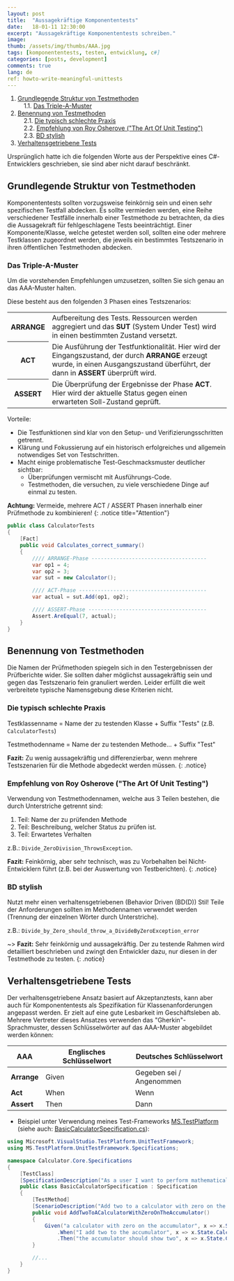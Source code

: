 ```yaml
---
layout: post
title:  "Aussagekräftige Komponententests"
date:   18-01-11 12:30:00
excerpt: "Aussagekräftige Komponententests schreiben."
image:
thumb: /assets/img/thumbs/AAA.jpg
tags: [komponententests, testen, entwicklung, c#]
categories: [posts, development]
comments: true
lang: de
ref: howto-write-meaningful-unittests
---
```



<!-- MDTOC maxdepth:6 firsth1:0 numbering:1 flatten:0 bullets:0 updateOnSave:1 -->

1. [Grundlegende Struktur von Testmethoden](#grundlegende-struktur-von-testmethoden)   
&emsp;1.1. [Das Triple-A-Muster](#das-triple-a-muster)   
2. [Benennung von Testmethoden](#benennung-von-testmethoden)   
&emsp;2.1. [Die typisch schlechte Praxis](#die-typisch-schlechte-praxis)   
&emsp;2.2. [Empfehlung von Roy Osherove ("The Art Of Unit Testing")](#empfehlung-von-roy-osherove-the-art-of-unit-testing)   
&emsp;2.3. [BD stylish](#bd-stylish)   
3. [Verhaltensgetriebene Tests](#verhaltensgetriebene-tests)   

<!-- /MDTOC -->

Ursprünglich hatte ich die folgenden Worte aus der Perspektive eines C#-Entwicklers geschrieben, sie sind aber nicht darauf beschränkt.

## Grundlegende Struktur von Testmethoden

Komponententests sollten vorzugsweise feinkörnig sein und einen sehr spezifischen Testfall abdecken. Es sollte vermieden werden, eine Reihe verschiedener Testfälle innerhalb einer Testmethode zu betrachten, da dies die Aussagekraft für fehlgeschlagene Tests beeinträchtigt.
Einer Komponente/Klasse, welche getestet werden soll, sollten eine oder mehrere Testklassen zugeordnet werden, die jeweils ein bestimmtes Testszenario in ihren öffentlichen Testmethoden abdecken.

### Das Triple-A-Muster

Um die vorstehenden Empfehlungen umzusetzen, sollten Sie sich genau an das AAA-Muster halten.

Diese besteht aus den folgenden 3 Phasen eines Testszenarios:

<table><tbody>
<tr><th><b>ARRANGE</b></th>
<td>Aufbereitung des Tests. Ressourcen werden aggregiert und das <b>SUT</b> (System Under Test) wird in einen bestimmten Zustand versetzt.</td></tr>
<tr><th><b>ACT</b></th>
<td>Die Ausführung der Testfunktionalität. Hier wird der Eingangszustand, der durch <b>ARRANGE</b> erzeugt wurde, in einen Ausgangszustand überführt, der dann in <b>ASSERT</b> überprüft wird.</td></tr>
<tr><th><b>ASSERT</b></th>
<td>Die Überprüfung der Ergebnisse der Phase <b>ACT</b>. Hier wird der aktuelle Status gegen einen erwarteten Soll-Zustand geprüft.</td></tr>
</tbody></table>

Vorteile:

- Die Testfunktionen sind klar von den Setup- und Verifizierungsschritten getrennt.
- Klärung und Fokussierung auf ein historisch erfolgreiches und allgemein notwendiges Set von Testschritten.
- Macht einige problematische Test-Geschmacksmuster deutlicher sichtbar:
   * Überprüfungen vermischt mit Ausführungs-Code.
   * Testmethoden, die versuchen, zu viele verschiedene Dinge auf einmal zu testen.

**Achtung:** Vermeide, mehrere ACT / ASSERT Phasen innerhalb einer Prüfmethode zu kombinieren!
{: .notice title="Attention"}


```csharp
public class CalculatorTests
{
    [Fact]
    public void Calculates_correct_summary()
    {
        //// ARRANGE-Phase -------------------------------------
        var op1 = 4;
        var op2 = 3;
        var sut = new Calculator();

        //// ACT-Phase -----------------------------------------
        var actual = sut.Add(op1, op2);

        //// ASSERT-Phase --------------------------------------
        Assert.AreEqual(7, actual);
    }
}
```

## Benennung von Testmethoden

Die Namen der Prüfmethoden spiegeln sich in den Testergebnissen der Prüfberichte wider. Sie sollten daher möglichst aussagekräftig sein und gegen das Testszenario fein granuliert werden. Leider erfüllt die weit verbreitete typische Namensgebung diese Kriterien nicht.

### Die typisch schlechte Praxis

Testklassenname = Name der zu testenden Klasse + Suffix "Tests"    (z.B. `CalculatorTests`)

Testmethodenname = Name der zu testenden Methode... + Suffix "Test"

**Fazit:** Zu wenig aussagekräftig und differenzierbar, wenn mehrere Testszenarien für die Methode abgedeckt werden müssen.
{: .notice}

### Empfehlung von Roy Osherove ("The Art Of Unit Testing")

Verwendung von Testmethodennamen, welche aus 3 Teilen bestehen, die durch Unterstriche getrennt sind:

1. Teil: Name der zu prüfenden Methode
2. Teil: Beschreibung, welcher Status zu prüfen ist.
3. Teil: Erwartetes Verhalten

z.B.: `Divide_ZeroDivision_ThrowsException`.

**Fazit:** Feinkörnig, aber sehr technisch, was zu Vorbehalten bei Nicht-Entwicklern führt (z.B. bei der Auswertung von Testberichten).
{: .notice}

### BD stylish

Nutzt mehr einen verhaltensgetriebenen (Behavior Driven (BD(D)) Stil! Teile der Anforderungen sollten im Methodennamen verwendet werden (Trennung der einzelnen Wörter durch Unterstriche).

z.B.: `Divide_by_Zero_should_throw_a_DivideByZeroException_error`

~> **Fazit:** Sehr feinkörnig und aussagekräftig. Der zu testende Rahmen wird detailliert beschrieben und zwingt den Entwickler dazu, nur diesen in der Testmethode zu testen.
{: .notice}

## Verhaltensgetriebene Tests

Der verhaltensgetriebene Ansatz basiert auf Akzeptanztests, kann aber auch für Komponententests als Spezifikation für Klassenanforderungen angepasst werden. Er zielt auf eine gute Lesbarkeit im Geschäftsleben ab.
Mehrere Vertreter dieses Ansatzes verwenden das "Gherkin"-Sprachmuster, dessen Schlüsselwörter auf das AAA-Muster abgebildet werden können:

| AAA         | Englisches Schlüsselwort | Deutsches Schlüsselwort  |
|-------------|--------------------------|--------------------------|
| **Arrange** | Given                    | Gegeben sei / Angenommen |
| **Act**     | When                     | Wenn                     |
| **Assert**  | Then                     | Dann                     |


- Beispiel unter Verwendung meines Test-Frameworks [MS.TestPlatform](https://github.com/mcpride/MS.TestPlatform) (siehe auch: [BasicCalculatorSpecification.cs](https://github.com/mcpride/MS.TestPlatform/blob/master/Examples/Calculator.Core/Specifications/BasicCalculatorSpecification.cs)):

```csharp
using Microsoft.VisualStudio.TestPlatform.UnitTestFramework;
using MS.TestPlatform.UnitTestFramework.Specifications;

namespace Calculator.Core.Specifications
{
    [TestClass]
    [SpecificationDescription("As a user I want to perform mathematical calculations so that my head doesn't hurt.")]
    public class BasicCalculatorSpecification : Specification
    {
        [TestMethod]
        [ScenarioDescription("Add two to a calculator with zero on the accumulator.")]
        public void AddTwoToACalculatorWithZeroOnTheAccumulator()
        {
            Given("a calculator with zero on the accumulator", x => x.State.Calculator = new BasicCalculator(0))
                .When("I add two to the accumulator", x => x.State.Calculator.Add(2))
                .Then("the accumulator should show two", x => x.State.Calculator.Accumulator == 2);
        }

        //...
    }
}
```